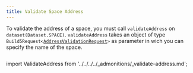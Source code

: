 ```yaml
---
title: Validate Space Address
---
```


To validate the address of a space, you must call `validateAddress` on `dataset(Dataset.SPACE)`. `validateAddress` takes an object of type `Build5Request<`[`AddressValidationRequest`](../../../../search-post/interfaces/AddressValidationRequest.md)`>` as parameter in wich you can specify the name of the space.

```tsx file=../../../../../../packages/sdk/examples/space/validate_address.ts#L19-L33
```

import ValidateAddress from '../../../../_admonitions/_validate-address.md';

<ValidateAddress/>
